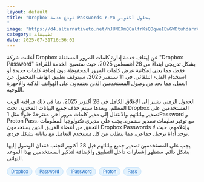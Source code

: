 ```yaml
---
layout: default
title: "Dropbox تودع خدمة Passwords بحلول أكتوبر ٢٠٢٥
"
image: "https://d4.alternativeto.net/hJUNDXmQCalfrKsQDqweIEwGWDtuhdarrVibjNSYEjk/rs:fill:1520:760:0/g:ce:0:0/YWJzOi8vZGlzdC9jb250ZW50LzE3NTM5ODIwMDM1NjcucG5n.png"
category: تطبيقات
date: 2025-07-31T16:56:02
---
```


أعلنت شركة Dropbox عن إيقاف خدمة إدارة كلمات المرور المستقلة "Dropbox Password" بشكل تدريجي ابتداءً من 28 أغسطس 2025، حيث ستصبح الخدمة للقراءة فقط، مما يعني إمكانية عرض كلمات المرور المحفوظة دون إضافة كلمات جديدة أو استخدام الملء التلقائي. في 11 سبتمبر 2025، سيتوقف تطبيق الهاتف المحمول عن العمل، مما يحد من وصول المستخدمين الذين يعتمدون على الهواتف الذكية والأجهزة اللوحية.

الجدول الزمني يشير إلى الإغلاق الكامل في 28 أكتوبر 2025، بما في ذلك مراقبة الويب المظلم، وبعدها سيتم حذف جميع البيانات المخزنة. تحث Dropbox المستخدمين على تصدير بياناتهم والانتقال إلى مدير كلمات مرور آخر، مقترحةً حلولًا مثل 1Password و Proton Pass، مع توفير تعليمات تصدير مشفرة. يجب على مديري تكنولوجيا المعلومات التحقق من أعضاء الفريق الذين يستخدمون Dropbox Passwords وإعلامهم، حيث لا توجد أداة ترحيل جماعي، مما يتطلب من كل مستخدم التعامل مع بياناته بشكل فردي.

يجب على المستخدمين تصدير جميع بياناتهم قبل 28 أكتوبر لتجنب فقدان الوصول إليها بشكل دائم. ستظهر إشعارات داخل التطبيق والإضافة لتذكير المستخدمين بهذا الموعد النهائي.

<div style="margin-top:2px; margin-bottom:2px;"><a href="https://bidjadraft.github.io/?query=Dropbox" style="background:#e3f2fd; color:#1565c0; font-size:80%; border-radius:12px; padding:3px 10px; margin:2px 4px 2px 0; display:inline-block; border:1px solid #bbdefb; text-decoration:none;">Dropbox</a> <a href="https://bidjadraft.github.io/?query=Password" style="background:#e3f2fd; color:#1565c0; font-size:80%; border-radius:12px; padding:3px 10px; margin:2px 4px 2px 0; display:inline-block; border:1px solid #bbdefb; text-decoration:none;">Password</a> <a href="https://bidjadraft.github.io/?query=1Password" style="background:#e3f2fd; color:#1565c0; font-size:80%; border-radius:12px; padding:3px 10px; margin:2px 4px 2px 0; display:inline-block; border:1px solid #bbdefb; text-decoration:none;">1Password</a> <a href="https://bidjadraft.github.io/?query=Proton" style="background:#e3f2fd; color:#1565c0; font-size:80%; border-radius:12px; padding:3px 10px; margin:2px 4px 2px 0; display:inline-block; border:1px solid #bbdefb; text-decoration:none;">Proton</a> <a href="https://bidjadraft.github.io/?query=Pass" style="background:#e3f2fd; color:#1565c0; font-size:80%; border-radius:12px; padding:3px 10px; margin:2px 4px 2px 0; display:inline-block; border:1px solid #bbdefb; text-decoration:none;">Pass</a></div><br><br>
